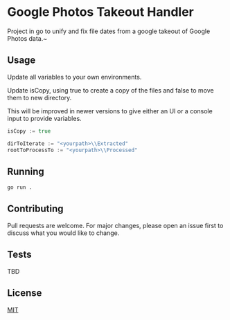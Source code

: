 # Google Photos Takeout Handler

Project in go to unify and fix file dates from a google takeout of Google Photos data.~

## Usage

Update all variables to your own environments.

Update isCopy, using true to create a copy of the files and false to move them to new directory.

This will be improved in newer versions to give either an UI or a console input to provide variables.

```go
isCopy := true

dirToIterate := "<yourpath>\\Extracted"
rootToProcessTo := "<yourpath>\\Processed"
```

## Running

```bash
go run .
```

## Contributing

Pull requests are welcome. For major changes, please open an issue first
to discuss what you would like to change.

## Tests

TBD

## License

[MIT](https://choosealicense.com/licenses/mit/)